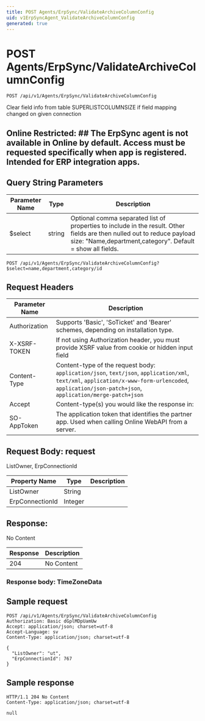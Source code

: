 ```yaml
---
title: POST Agents/ErpSync/ValidateArchiveColumnConfig
uid: v1ErpSyncAgent_ValidateArchiveColumnConfig
generated: true
---
```


# POST Agents/ErpSync/ValidateArchiveColumnConfig

```http
POST /api/v1/Agents/ErpSync/ValidateArchiveColumnConfig
```

Clear field info from table SUPERLISTCOLUMNSIZE if field mapping changed on given connection


## Online Restricted: ## The ErpSync agent is not available in Online by default. Access must be requested specifically when app is registered. Intended for ERP integration apps.






## Query String Parameters

| Parameter Name | Type |  Description |
|----------------|------|--------------|
| $select | string |  Optional comma separated list of properties to include in the result. Other fields are then nulled out to reduce payload size: "Name,department,category". Default = show all fields. |

```http
POST /api/v1/Agents/ErpSync/ValidateArchiveColumnConfig?$select=name,department,category/id
```


## Request Headers

| Parameter Name | Description |
|----------------|-------------|
| Authorization  | Supports 'Basic', 'SoTicket' and 'Bearer' schemes, depending on installation type. |
| X-XSRF-TOKEN   | If not using Authorization header, you must provide XSRF value from cookie or hidden input field |
| Content-Type | Content-type of the request body: `application/json`, `text/json`, `application/xml`, `text/xml`, `application/x-www-form-urlencoded`, `application/json-patch+json`, `application/merge-patch+json` |
| Accept         | Content-type(s) you would like the response in:  |
| SO-AppToken | The application token that identifies the partner app. Used when calling Online WebAPI from a server. |

## Request Body: request 

ListOwner, ErpConnectionId 

| Property Name | Type |  Description |
|----------------|------|--------------|
| ListOwner | String |  |
| ErpConnectionId | Integer |  |

## Response:

No Content

| Response | Description |
|----------------|-------------|
| 204 | No Content |

### Response body: TimeZoneData


## Sample request

```http!
POST /api/v1/Agents/ErpSync/ValidateArchiveColumnConfig
Authorization: Basic dGplMDpUamUw
Accept: application/json; charset=utf-8
Accept-Language: sv
Content-Type: application/json; charset=utf-8

{
  "ListOwner": "ut",
  "ErpConnectionId": 767
}
```

## Sample response

```http_
HTTP/1.1 204 No Content
Content-Type: application/json; charset=utf-8

null
```